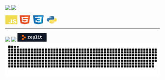 <a href="https://github.com/MateusSsL/github-readme-stats">
  <img height=180 align="center" src="https://github-readme-stats.vercel.app/api?username=MateusSsL&theme=midnight-purple" />
</a>
<a href="https://github.com/MateusSsL/convoychat">
  <img height=180 align="center" src="https://github-readme-stats.vercel.app/api/top-langs?username=MateusSsL&layout=compact&langs_count=8&card_width=320&theme=midnight-purple" />
</a>


<div style="display: inline_block"><br>
  <img align="center" alt="Mateus-Js" height="30" width="40" src="https://raw.githubusercontent.com/devicons/devicon/master/icons/javascript/javascript-plain.svg">
  <img align="center" alt="Rafa-HTML" height="30" width="40" src="https://raw.githubusercontent.com/devicons/devicon/master/icons/html5/html5-original.svg">
  <img align="center" alt="Rafa-CSS" height="30" width="40" src="https://raw.githubusercontent.com/devicons/devicon/master/icons/css3/css3-original.svg">
  <img align="center" alt="Rafa-Python" height="30" width="40" src="https://raw.githubusercontent.com/devicons/devicon/master/icons/python/python-original.svg">
  <!-- <img align="center" alt="Rafa-Ts" height="30" width="40" src="https://raw.githubusercontent.com/devicons/devicon/master/icons/typescript/typescript-plain.svg">
  <img align="center" alt="Rafa-React" height="30" width="40" src="https://raw.githubusercontent.com/devicons/devicon/master/icons/react/react-original.svg">
  <img align="center" alt="Rafa-Csharp" height="30" width="40" src="https://raw.githubusercontent.com/devicons/devicon/master/icons/csharp/csharp-original.svg"> -->
</div>

---

<div> 
  <a href = "mailto:mateussoares000@gmail.com"><img src="https://img.shields.io/badge/-Gmail-%23333?style=for-the-badge&logo=gmail&logoColor=white" target="_blank"></a>
  <a href="https://www.linkedin.com/in/mateus-soares-44b360278/" target="_blank"><img src="https://img.shields.io/badge/-LinkedIn-%230077B5?style=for-the-badge&logo=linkedin&logoColor=white" target="_blank"></a> 
  <a href="https://replit.com/@mateussoares000" target="_blank"><img src="./assets/replit.png" target="_blank"></a> 
</div>

<picture>
  <source media="(prefers-color-scheme: dark)" src="https://raw.githubusercontent.com/MateusSsL/MateusSsL/output/github-contribution-grid-snake-dark.svg"">
  <source media="(prefers-color-scheme: light)" src="https://raw.githubusercontent.com/MateusSsL/MateusSsL/output/github-contribution-grid-snake.svg">
  <img alt="github contribution grid snake animation" src="https://raw.githubusercontent.com/MateusSsL/MateusSsL/output/github-contribution-grid-snake.svg">
</picture>
